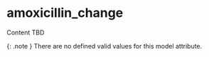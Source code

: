 # amoxicillin_change
Content TBD


{: .note }
There are no defined valid values for this model attribute.
